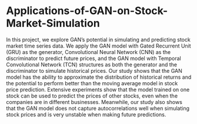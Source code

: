 # Applications-of-GAN-on-Stock-Market-Simulation

In this project, we explore GAN’s potential in simulating and
predicting stock market time series data. We apply the GAN model with Gated Recurrent Unit
(GRU) as the generator, Convolutional Neural Network (CNN) as the discriminator to predict
future prices, and the GAN model with Temporal Convolutional Network (TCN) structures as
both the generator and the discriminator to simulate historical prices. Our study shows that
the GAN model has the ability to approximate the distribution of historical returns and the
potential to perform better than the moving average model in stock price prediction. Extensive
experiments show that the model trained on one stock can be used to predict the prices of other
stocks, even when the companies are in different businesses. Meanwhile, our study also shows
that the GAN model does not capture autocorrelations well when simulating stock prices and is
very unstable when making future predictions.

